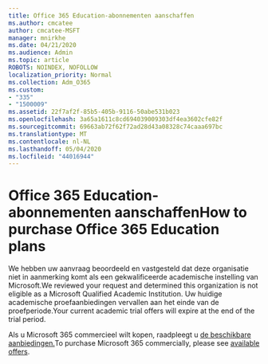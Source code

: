```yaml
---
title: Office 365 Education-abonnementen aanschaffen
ms.author: cmcatee
author: cmcatee-MSFT
manager: mnirkhe
ms.date: 04/21/2020
ms.audience: Admin
ms.topic: article
ROBOTS: NOINDEX, NOFOLLOW
localization_priority: Normal
ms.collection: Adm_O365
ms.custom:
- "335"
- "1500009"
ms.assetid: 22f7af2f-85b5-405b-9116-50abe531b023
ms.openlocfilehash: 3a65a1611c8cd694039009303df4ea3602cfe82f
ms.sourcegitcommit: 69663ab72f62f72ad28d43a08328c74caaa697bc
ms.translationtype: MT
ms.contentlocale: nl-NL
ms.lasthandoff: 05/04/2020
ms.locfileid: "44016944"
---
```

# <a name="how-to-purchase-office-365-education-plans"></a><span data-ttu-id="c1771-102">Office 365 Education-abonnementen aanschaffen</span><span class="sxs-lookup"><span data-stu-id="c1771-102">How to purchase Office 365 Education plans</span></span>

<span data-ttu-id="c1771-103">We hebben uw aanvraag beoordeeld en vastgesteld dat deze organisatie niet in aanmerking komt als een gekwalificeerde academische instelling van Microsoft.</span><span class="sxs-lookup"><span data-stu-id="c1771-103">We reviewed your request and determined this organization is not eligible as a Microsoft Qualified Academic Institution.</span></span> <span data-ttu-id="c1771-104">Uw huidige academische proefaanbiedingen vervallen aan het einde van de proefperiode.</span><span class="sxs-lookup"><span data-stu-id="c1771-104">Your current academic trial offers will expire at the end of the trial period.</span></span>
  
<span data-ttu-id="c1771-105">Als u Microsoft 365 commercieel wilt kopen, raadpleegt u [de beschikbare aanbiedingen.](https://go.microsoft.com/fwlink/p/?linkid=868433)</span><span class="sxs-lookup"><span data-stu-id="c1771-105">To purchase Microsoft 365 commercially, please see [available offers](https://go.microsoft.com/fwlink/p/?linkid=868433).</span></span>  